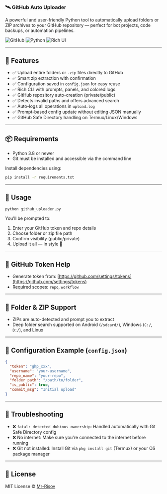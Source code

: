 
### 🛰️ GitHub Auto Uploader

A powerful and user-friendly Python tool to automatically upload folders or ZIP archives to your GitHub repository — perfect for bot projects, code backups, or automation pipelines.

![GitHub](https://img.shields.io/github/license/Mr-Risov/github-auto-uploader?style=flat-square)
![Python](https://img.shields.io/badge/python-3.8+-blue.svg?style=flat-square)
![Rich UI](https://img.shields.io/badge/UI-rich%20library-informational?style=flat-square)

---

## 🔧 Features

- ✅ Upload entire folders or `.zip` files directly to GitHub
- ✅ Smart zip extraction with confirmation
- ✅ Configuration saved in `config.json` for easy reuse
- ✅ Rich CLI with prompts, panels, and colored logs
- ✅ GitHub repository auto-creation (private/public)
- ✅ Detects invalid paths and offers advanced search
- ✅ Auto-logs all operations in `upload.log`
- ✅ Prompt-based config update without editing JSON manually
- ✅ GitHub Safe Directory handling on Termux/Linux/Windows

---

## 📦 Requirements

- Python 3.8 or newer
- Git must be installed and accessible via the command line

Install dependencies using:

```bash
pip install -r requirements.txt
````

---

## 🚀 Usage

```bash
python github_uploader.py
```

You'll be prompted to:

1. Enter your GitHub token and repo details
2. Choose folder or zip file path
3. Confirm visibility (public/private)
4. Upload it all — in style 🎉

---

## 🔐 GitHub Token Help

* Generate token from: [https://github.com/settings/tokens](https://github.com/settings/tokens)
* Required scopes: `repo`, `workflow`

---

## 📁 Folder & ZIP Support

* ZIPs are auto-detected and prompt you to extract
* Deep folder search supported on Android (`/sdcard/`), Windows (`C:/`, `D:/`), and Linux

---

## 📝 Configuration Example (`config.json`)

```json
{
  "token": "ghp_xxx",
  "username": "your-username",
  "repo_name": "your-repo",
  "folder_path": "/path/to/folder",
  "is_public": true,
  "commit_msg": "Initial upload"
}
```

---

## 🐞 Troubleshooting

* ❌ `fatal: detected dubious ownership`: Handled automatically with Git Safe Directory config
* ❌ No internet: Make sure you're connected to the internet before running
* ❌ Git not installed: Install Git via `pkg install git` (Termux) or your OS package manager

---

## 📄 License

MIT License © [Mr-Risov](https://github.com/Mr-Risov)

